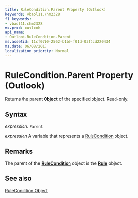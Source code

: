 ```yaml
---
title: RuleCondition.Parent Property (Outlook)
keywords: vbaol11.chm2328
f1_keywords:
- vbaol11.chm2328
ms.prod: outlook
api_name:
- Outlook.RuleCondition.Parent
ms.assetid: 11cf07b0-2562-b1b9-f01d-03f1cd220434
ms.date: 06/08/2017
localization_priority: Normal
---
```



# RuleCondition.Parent Property (Outlook)

Returns the parent  **Object** of the specified object. Read-only.


## Syntax

_expression_. `Parent`

_expression_ A variable that represents a [RuleCondition](./Outlook.RuleCondition.md) object.


## Remarks

The parent of the  **[RuleCondition](Outlook.RuleCondition.md)** object is the **[Rule](Outlook.Rule.md)** object.


## See also


[RuleCondition Object](Outlook.RuleCondition.md)

